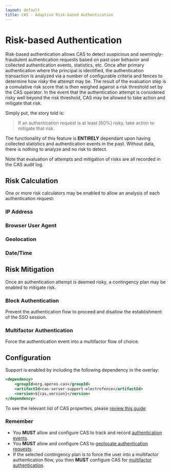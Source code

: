 ```yaml
---
layout: default
title: CAS - Adaptive Risk-based Authentication
---
```


# Risk-based Authentication

Risk-based authentication allows CAS to detect suspicious and seemingly-fraudulent authentication requests based on past user behavior
and collected authentication events, statistics, etc. Once after primary authentication where the principal is identified,
the authentication transaction is analyzed via a number of configurable criteria and fences to determine how *risky* the attempt may be.
The result of the evaluation step is a comulative risk score that is then weighed against a risk threshold set by the CAS operator.
In the event that the authentication attempt is considered risky well beyond the risk threshold, CAS may be allowed to take action and
mitigate that risk. 

Simply put, the story told is:

> If an authentication request is at least [60%] risky, take action to mitigate that risk. 

The functionality of this feature is **ENTIRELY** dependant upon having collected statistics and authentication events in the past.
Without data, there is nothing to analyze and no risk to detect.

Note that evaluation of attempts and mitigation of risks are all recorded in the CAS audit log.

## Risk Calculation

One or more risk calculators may be enabled to allow an analysis of each authentication request:

### IP Address

### Browser User Agent

### Geolocation

### Date/Time

## Risk Mitigation

Once an authentication attempt is deemed risky, a contingency plan may be enabled to mitigate risk. 

### Block Authentication

Prevent the authentication flow to proceed and disallow the establishment of the SSO session.

### Multifactor Authentication

Force the authentication event into a multifactor flow of choice.

## Configuration

Support is enabled by including the following dependency in the overlay:

```xml
<dependency>
    <groupId>org.apereo.cas</groupId>
    <artifactId>cas-server-support-electrofence</artifactId>
    <version>${cas.version}</version>
</dependency>
```

To see the relevant list of CAS properties, please [review this guide](Configuration-Properties.html).

### Remember

- You **MUST** allow and configure CAS to track and record [authentication events](Configuring-Authentication-Events.html).
- You **MUST** allow and configure CAS to [geolocate authentication requests](GeoTracking-Authentication-Requests.html).
- If the selected contingency plan is to force the user into a multifactor authentication flow, you then **MUST** configure CAS for 
[multifactor authentication](Configuring-Multifactor-Authentication.html).


